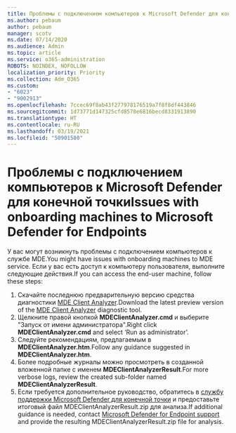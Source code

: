 ```yaml
---
title: Проблемы с подключением компьютеров к Microsoft Defender для конечной точки
ms.author: pebaum
author: pebaum
manager: scotv
ms.date: 07/14/2020
ms.audience: Admin
ms.topic: article
ms.service: o365-administration
ROBOTS: NOINDEX, NOFOLLOW
localization_priority: Priority
ms.collection: Adm_O365
ms.custom:
- "6023"
- "9002913"
ms.openlocfilehash: 7ccec69f8ab43f277978176519a7f8f8df443846
ms.sourcegitcommit: 1d73771d147325cfd8578e6816becd8331913890
ms.translationtype: HT
ms.contentlocale: ru-RU
ms.lasthandoff: 03/19/2021
ms.locfileid: "50901580"
---
```

# <a name="issues-with-onboarding-machines-to-microsoft-defender-for-endpoints"></a><span data-ttu-id="3d30b-102">Проблемы с подключением компьютеров к Microsoft Defender для конечной точки</span><span class="sxs-lookup"><span data-stu-id="3d30b-102">Issues with onboarding machines to Microsoft Defender for Endpoints</span></span>

<span data-ttu-id="3d30b-103">У вас могут возникнуть проблемы с подключением компьютеров к службе MDE.</span><span class="sxs-lookup"><span data-stu-id="3d30b-103">You might have issues with onboarding machines to MDE service.</span></span> <span data-ttu-id="3d30b-104">Если у вас есть доступ к компьютеру пользователя, выполните следующие действия.</span><span class="sxs-lookup"><span data-stu-id="3d30b-104">If you can access the end-user machine, follow these steps:</span></span>

1. <span data-ttu-id="3d30b-105">Скачайте последнюю предварительную версию средства диагностики [MDE Client Analyzer](https://aka.ms/betamdeanalyzer).</span><span class="sxs-lookup"><span data-stu-id="3d30b-105">Download the latest preview version of the [MDE Client Analyzer](https://aka.ms/betamdeanalyzer) diagnostic tool.</span></span>
2. <span data-ttu-id="3d30b-106">Щелкните правой кнопкой **MDEClientAnalyzer.cmd** и выберите "Запуск от имени администратора".</span><span class="sxs-lookup"><span data-stu-id="3d30b-106">Right click **MDEClientAnalyzer.cmd** and select ‘Run as administrator’.</span></span>
3. <span data-ttu-id="3d30b-107">Следуйте рекомендациям, предлагаемым в **MDEClientAnalyzer.htm**.</span><span class="sxs-lookup"><span data-stu-id="3d30b-107">Follow any guidance suggested in **MDEClientAnalyzer.htm**.</span></span>
4. <span data-ttu-id="3d30b-108">Более подробные журналы можно просмотреть в созданной вложенной папке с именем **MDEClientAnalyzerResult**.</span><span class="sxs-lookup"><span data-stu-id="3d30b-108">For more verbose logs, review the created sub-folder named **MDEClientAnalyzerResult**.</span></span>
5. <span data-ttu-id="3d30b-109">Если требуется дополнительное руководство, обратитесь в [службу поддержки Microsoft Defender для конечной точки](https://docs.microsoft.com/windows/security/threat-protection/microsoft-defender-atp/contact-support) и предоставьте итоговый файл MDEClientAnalyzerResult.zip для анализа.</span><span class="sxs-lookup"><span data-stu-id="3d30b-109">If additional guidance is needed, contact [Microsoft Defender for Endpoint support](https://docs.microsoft.com/windows/security/threat-protection/microsoft-defender-atp/contact-support) and provide the resulting MDEClientAnalyzerResult.zip file for analysis.</span></span>
